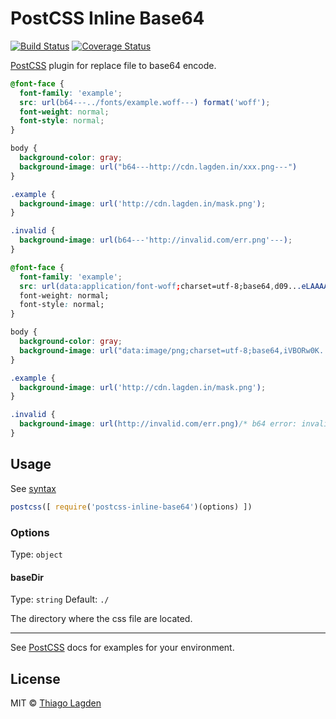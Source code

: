 # PostCSS Inline Base64
[![Build Status][ci-img]][ci]
[![Coverage Status][cover-img]][cover]

[PostCSS] plugin for replace file to base64 encode.

[PostCSS]:   https://github.com/postcss/postcss
[ci-img]:    https://travis-ci.org/lagden/postcss-inline-base64.svg
[ci]:        https://travis-ci.org/lagden/postcss-inline-base64
[cover-img]: https://codecov.io/gh/lagden/postcss-inline-base64/branch/master/graph/badge.svg
[cover]:     https://codecov.io/gh/lagden/postcss-inline-base64


```css
@font-face {
  font-family: 'example';
  src: url(b64---../fonts/example.woff---) format('woff');
  font-weight: normal;
  font-style: normal;
}

body {
  background-color: gray;
  background-image: url("b64---http://cdn.lagden.in/xxx.png---")
}

.example {
  background-image: url('http://cdn.lagden.in/mask.png');
}

.invalid {
  background-image: url(b64---'http://invalid.com/err.png'---);
}
```

```css
@font-face {
  font-family: 'example';
  src: url(data:application/font-woff;charset=utf-8;base64,d09...eLAAAA==) format('woff');
  font-weight: normal;
  font-style: normal;
}

body {
  background-color: gray;
  background-image: url("data:image/png;charset=utf-8;base64,iVBORw0K...SuQmCC");
}

.example {
  background-image: url('http://cdn.lagden.in/mask.png');
}

.invalid {
  background-image: url(http://invalid.com/err.png)/* b64 error: invalid url or file */;
}
```

## Usage

See [syntax](https://github.com/lagden/postcss-inline-base64/blob/master/test/fixtures/syntax.css)

```js
postcss([ require('postcss-inline-base64')(options) ])
```

### Options

Type: `object`

#### baseDir

Type: `string`
Default: `./`

The directory where the css file are located.

---

See [PostCSS] docs for examples for your environment.


## License

MIT © [Thiago Lagden](http://lagden.in)
